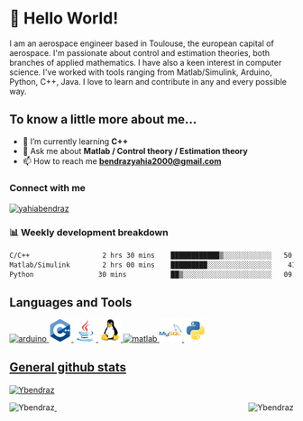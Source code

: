 # 👋 Hello World!

I am an aerospace engineer based in Toulouse, the european capital of aerospace. I'm passionate about control and estimation theories, both branches of applied mathematics. I have also a keen interest in computer science. I've worked with tools ranging from Matlab/Simulink, Arduino, Python, C++, Java. I love to learn and contribute in any and every possible way.

## To know a little more about me...

- 🌱 I’m currently learning **C++**
- 💬 Ask me about **Matlab / Control theory / Estimation theory**
- 📫 How to reach me **bendrazyahia2000@gmail.com**

### Connect with me

<p align="left">
<a href="https://www.linkedin.com/in/yahiabendraz/" target="blank"><img align="center" src="https://raw.githubusercontent.com/rahuldkjain/github-profile-readme-generator/master/src/images/icons/Social/linked-in-alt.svg" alt="yahiabendraz" height="30" width="40" /></a>
</p>


### :bar_chart: Weekly development breakdown

<!--START_SECTION:waka-->

```txt
C/C++                  2 hrs 30 mins    ████████████▒░░░░░░░░░░░░   50 %
Matlab/Simulink        2 hrs 00 mins    █████████░░░░░░░░░░░░░░░░    41.40 %
Python                30 mins           ██▒░░░░░░░░░░░░░░░░░░░░░░   09.60 %
```

<!--END_SECTION:waka-->

## Languages and Tools

<p align="left"> <a href="https://www.arduino.cc/" target="_blank" rel="noreferrer"> <img src="https://cdn.worldvectorlogo.com/logos/arduino-1.svg" alt="arduino" width="40" height="40"/> </a>   <a href="https://www.w3schools.com/cpp/" target="_blank" rel="noreferrer"> <img src="https://raw.githubusercontent.com/devicons/devicon/master/icons/cplusplus/cplusplus-original.svg" alt="cplusplus" width="40" height="40"/> </a> <a href="https://www.java.com" target="_blank" rel="noreferrer"> <img src="https://raw.githubusercontent.com/devicons/devicon/master/icons/java/java-original.svg" alt="java" width="40" height="40"/> </a> <a href="https://www.linux.org/" target="_blank" rel="noreferrer"> <img src="https://raw.githubusercontent.com/devicons/devicon/master/icons/linux/linux-original.svg" alt="linux" width="40" height="40"/> </a> <a href="https://www.mathworks.com/" target="_blank" rel="noreferrer"> <img src="https://upload.wikimedia.org/wikipedia/commons/2/21/Matlab_Logo.png" alt="matlab" width="40" height="40"/> <a href="https://www.mysql.com/" target="_blank" rel="noreferrer"> <img src="https://raw.githubusercontent.com/devicons/devicon/master/icons/mysql/mysql-original-wordmark.svg" alt="mysql" width="40" height="40"/> <a href="https://www.python.org" target="_blank" rel="noreferrer"> <img src="https://raw.githubusercontent.com/devicons/devicon/master/icons/python/python-original.svg" alt="python" width="40" height="40"/> </p>

## General github stats

<p><img align="center" src="https://github-readme-streak-stats.herokuapp.com/?user=Ybendraz&theme=radical" alt="Ybendraz" /></p>

<p><img align="left" src="https://github-readme-stats.vercel.app/api/top-langs?username=Ybendraz&show_icons=true&locale=en&layout=compact&theme=radical" alt="Ybendraz" /></p>

<p>&nbsp;<img align="right" src="https://github-readme-stats.vercel.app/api?username=Ybendraz&show_icons=true&locale=en&theme=radical" alt="Ybendraz" /></p>


<!-- ## Random [memes](https://github.com/Stormix/memes/)

<details>
<summary> show
</summary>

![meme](https://memes.stormix.co/send/memes)

</details>
 -->
